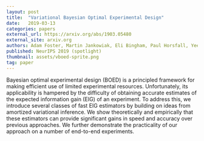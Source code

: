 ```yaml
---
layout: post
title:  "Variational Bayesian Optimal Experimental Design"
date:   2019-03-13
categories: papers
external_url: https://arxiv.org/abs/1903.05480
external_site: arxiv.org
authors: Adam Foster, Martin Jankowiak, Eli Bingham, Paul Horsfall, Yee Whye Teh, Tom Rainforth, Noah D Goodman
published: NeurIPS 2019 (spotlight)
thumbnail: assets/vboed-sprite.png
tag: paper
---
```


Bayesian optimal experimental design (BOED) is a principled framework for making efficient use of limited experimental resources. Unfortunately, its applicability is hampered by the difficulty of obtaining accurate estimates of the expected information gain (EIG) of an experiment. To address this, we introduce several classes of fast EIG estimators by building on ideas from amortized variational inference. We show theoretically and empirically that these estimators can provide significant gains in speed and accuracy over previous approaches. We further demonstrate the practicality of our approach on a number of end-to-end experiments. 
<!--more-->
